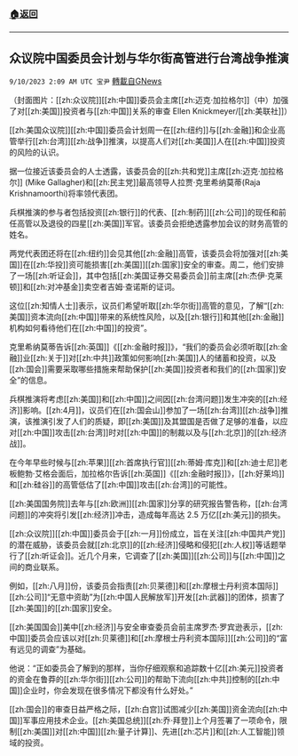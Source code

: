 ###  [:house:返回](README.md)
---


## 众议院中国委员会计划与华尔街高管进行台湾战争推演
`9/10/2023 2:09 AM UTC 宝尹` [轉載自GNews](https://gnews.org/articles/1669425)

（封面图片：[[zh:众议院]][[zh:中国]]委员会主席[[zh:迈克·加拉格尔]]（中）加强了对[[zh:美国]]投资者与[[zh:中国]]关系的审查  Ellen Knickmeyer/[[zh:美联社]]）

[[zh:美国众议院]][[zh:中国]]委员会计划周一在[[zh:纽约]]与[[zh:金融]]和企业高管举行[[zh:台湾]][[zh:战争]]推演，以提高人们对[[zh:美国]]人在[[zh:中国]]投资的风险的认识。

据一位接近该委员会的人士透露，该委员会的[[zh:共和党]]主席[[zh:迈克·加拉格尔]] (Mike Gallagher)和[[zh:民主党]]最高领导人拉贾·克里希纳莫蒂(Raja Krishnamoorthi)将率领代表团。

兵棋推演的参与者包括投资[[zh:银行]]的代表、[[zh:制药]][[zh:公司]]的现任和前任高管以及退役的四星[[zh:美国]]军官。该委员会拒绝透露参加会议的财务高管的姓名。

两党代表团还将在[[zh:纽约]]会见其他[[zh:金融]]高管，该委员会将加强对[[zh:美国]]在[[zh:华投]]资可能损害[[zh:美国]][[zh:国家]]安全的审查。周二，他们安排了一场[[zh:听证会]]，其中包括[[zh:美国证券交易委员会]]前主席[[zh:杰伊·克莱顿]]和[[zh:对冲基金]]卖空者吉姆·查诺斯的证词。

这位[[zh:知情人士]]表示，议员们希望听取[[zh:华尔街]]高管的意见，了解“[[zh:美国]]资本流向[[zh:中国]]带来的系统性风险，以及[[zh:银行]]和其他[[zh:金融]]机构如何看待他们在[[zh:中国]]的投资”。

克里希纳莫蒂告诉[[zh:英国]]《[[zh:金融时报]]》，“我们的委员会必须听取[[zh:金融]]业[[zh:关于]]对[[zh:中共]]政策如何影响[[zh:美国]]人的储蓄和投资，以及[[zh:国会]]需要采取哪些措施来帮助保护[[zh:美国]]投资者和我们的[[zh:国家]]安全”的信息。

兵棋推演将考虑[[zh:美国]]和[[zh:中国]]之间因[[zh:台湾问题]]发生冲突的[[zh:经济]]影响。[[zh:4月]]，议员们在[[zh:国会山]]参加了一场[[zh:台湾]][[zh:战争]]推演，该推演引发了人们的质疑，即[[zh:美国]]及其盟国是否做了足够的准备，以应对[[zh:中国]]攻击[[zh:台湾]]时对[[zh:中国]]的制裁以及与[[zh:北京]]的[[zh:经济战]]。

在今年早些时候与[[zh:苹果]][[zh:首席执行官]][[zh:蒂姆·库克]]和[[zh:迪士尼]]老板鲍勃·艾格会面后，加拉格尔告诉[[zh:英国]]《[[zh:金融时报]]》，[[zh:好莱坞]]和[[zh:硅谷]]的高管低估了[[zh:中国]]攻击[[zh:台湾]]的可能性。

[[zh:美国国务院]]去年与[[zh:欧洲]][[zh:国家]]分享的研究报告警告称，[[zh:台湾问题]]的冲突将引发[[zh:经济]]冲击，造成每年高达 2.5 万亿[[zh:美元]]的损失。

[[zh:众议院]][[zh:中国]]委员会于[[zh:一月]]份成立，旨在关注[[zh:中国共产党]]的潜在威胁，该委员会就[[zh:北京]]的[[zh:经济]]侵略和侵犯[[zh:人权]]等话题举行了[[zh:听证会]]。近几个月来，它调查了[[zh:美国]][[zh:公司]]与[[zh:中国]]之间的商业联系。

例如，[[zh:八月]]份，该委员会指责[[zh:贝莱德]]和[[zh:摩根士丹利资本国际]][[zh:公司]]“无意中资助”为[[zh:中国人民解放军]]开发[[zh:武器]]的团体，损害了[[zh:美国]]的[[zh:国家]]安全。

[[zh:美国国会]]美中[[zh:经济]]与安全审查委员会前主席罗杰·罗宾逊表示，[[zh:中国]]委员会应该以对[[zh:贝莱德]]和[[zh:摩根士丹利资本国际]][[zh:公司]]的“富有远见的调查”为基础。

他说：“正如委员会了解到的那样，当你仔细观察和追踪数十亿[[zh:美元]]投资者的资金在鲁莽的[[zh:华尔街]][[zh:公司]]的帮助下流向[[zh:中共]]控制的[[zh:中国]]企业时，你会发现在很多情况下都没有什么好处。”

[[zh:国会]]的审查日益严格之际，[[zh:白宫]]试图减少[[zh:美国]]资金流向[[zh:中国]]军事应用技术企业。[[zh:美国总统]][[zh:乔·拜登]]上个月签署了一项命令，限制[[zh:美国]]对[[zh:中国]][[zh:量子计算]]、先进[[zh:芯片]]和[[zh:人工智能]]领域的投资。
